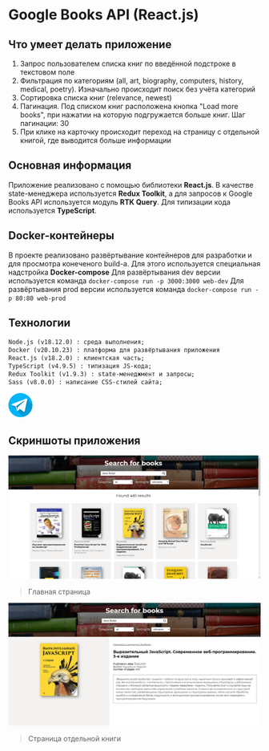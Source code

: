# Google Books API (React.js)

## Что умеет делать приложение

1) Запрос пользователем списка книг по введённой подстроке в текстовом поле 
2) Фильтрация по категориям (all, art, biography, computers, history, medical, poetry). Изначально происходит поиск без учёта категорий
3) Сортировка списка книг (relevance, newest)
4) Пагинация. Под списком книг расположена кнопка "Load more books", при нажатии на которую подгружается больше книг. Шаг пагинации: 30
5) При клике на карточку происходит переход на страницу с отдельной книгой, где выводится больше информации

## Основная информация

Приложение реализовано с помощью библиотеки **React.js**. В качестве state-менеджера используется **Redux Toolkit**, а для запросов к Google Books API используется модуль **RTK Query**. Для типизации кода используется **TypeScript**.

## Docker-контейнеры
В проекте реализовано развёртывание контейнеров для разработки и для просмотра конеченого build-а. Для этого используется специальная надстройка **Docker-compose**
Для развёртывания dev версии используется команда ``` docker-compose run -p 3000:3000 web-dev ```
Для развёртывания prod версии используется команда ``` docker-compose run -p 80:80 web-prod ```

## Технологии

```plaintext
Node.js (v18.12.0) : среда выполнения;
Docker (v20.10.23) : платформа для развёртывания приложения
React.js (v18.2.0) : клиентская часть;
TypeScript (v4.9.5) : типизация JS-кода;
Redux Toolkit (v1.9.3) : state-менеджмент и запросы;
Sass (v8.0.0) : написание CSS-стилей сайта;
```

[![](/screenshots/telegram.png)](https://t.me/m_morgunets)

## Скриншоты приложения

![](/screenshots/screenshot-1.png)

> Главная страница

![](/screenshots/screenshot-2.png)

> Страница отдельной книги